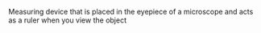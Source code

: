 Measuring device that is placed in the eyepiece of a microscope and acts as a ruler when you view the object